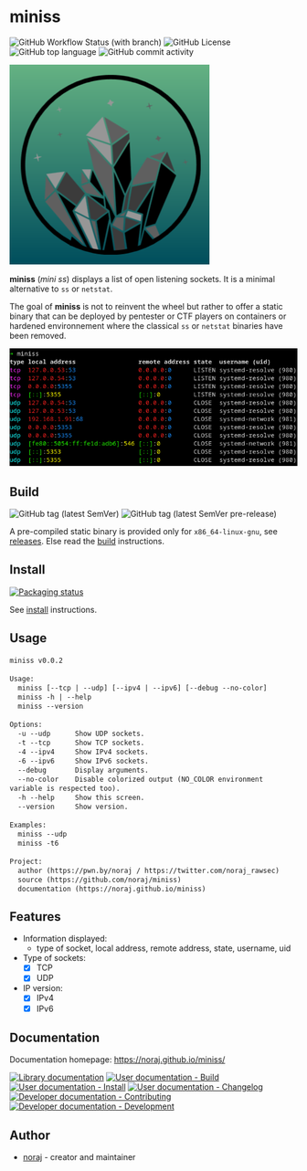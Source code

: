 # miniss

![GitHub Workflow Status (with branch)](https://img.shields.io/github/actions/workflow/status/noraj/miniss/test.yml?branch=master&style=flat-square)
![GitHub License](https://img.shields.io/github/license/noraj/miniss?style=flat-square)
![GitHub top language](https://img.shields.io/github/languages/top/noraj/miniss?style=flat-square)
![GitHub commit activity](https://img.shields.io/github/commit-activity/y/noraj/miniss?style=flat-square)

![miniss logo](docs/logo-miniss.png)

**miniss** (_mini ss_) displays a list of open listening sockets. It is a minimal alternative to `ss` or `netstat`.

The goal of **miniss** is not to reinvent the wheel but rather to offer a static binary that can be deployed by pentester or CTF players on containers or hardened environnement where the classical `ss` or `netstat` binaries have been removed.

![preview](docs/preview.png)

## Build

![GitHub tag (latest SemVer)](https://img.shields.io/github/v/tag/noraj/miniss?sort=semver&style=flat-square)
![GitHub tag (latest SemVer pre-release)](https://img.shields.io/github/v/tag/noraj/miniss?include_prereleases&sort=semver&style=flat-square)

A pre-compiled static binary is provided only for `x86_64-linux-gnu`, see [releases](https://github.com/noraj/miniss/releases). Else read the [build](docs/build.md) instructions.

## Install

[![Packaging status](https://repology.org/badge/vertical-allrepos/miniss.svg)](https://repology.org/project/miniss/versions)

See [install](docs/install.md) instructions.

## Usage

```
miniss v0.0.2

Usage:
  miniss [--tcp | --udp] [--ipv4 | --ipv6] [--debug --no-color]
  miniss -h | --help
  miniss --version

Options:
  -u --udp      Show UDP sockets.
  -t --tcp      Show TCP sockets.
  -4 --ipv4     Show IPv4 sockets.
  -6 --ipv6     Show IPv6 sockets.
  --debug       Display arguments.
  --no-color    Disable colorized output (NO_COLOR environment variable is respected too).
  -h --help     Show this screen.
  --version     Show version.

Examples:
  miniss --udp
  miniss -t6

Project:
  author (https://pwn.by/noraj / https://twitter.com/noraj_rawsec)
  source (https://github.com/noraj/miniss)
  documentation (https://noraj.github.io/miniss)
```

## Features

- Information displayed:
  - type of socket, local address, remote address, state, username, uid
- Type of sockets:
  - [x] TCP
  - [x] UDP
- IP version:
  - [x] IPv4
  - [x] IPv6

## Documentation

Documentation homepage: https://noraj.github.io/miniss/

[![Library documentation](https://img.shields.io/badge/doc-library-black?logo=readthedocs&logoColor=black&style=flat-square)](https://noraj.github.io/miniss/lib-doc/Miniss.html)
[![User documentation - Build](https://img.shields.io/badge/doc-build-black?logo=readthedocs&logoColor=black&style=flat-square)](https://noraj.github.io/miniss/build)
[![User documentation - Install](https://img.shields.io/badge/doc-install-black?logo=readthedocs&logoColor=black&style=flat-square)](https://noraj.github.io/miniss/install)
[![User documentation - Changelog](https://img.shields.io/badge/doc-changelog-black?logo=readthedocs&logoColor=black&style=flat-square)](https://noraj.github.io/miniss/CHANGELOG)
[![Developer documentation - Contributing](https://img.shields.io/badge/doc-contributing-black?logo=readthedocs&logoColor=black&style=flat-square)](https://noraj.github.io/miniss/creating)
[![Developer documentation - Development](https://img.shields.io/badge/doc-development-black?logo=readthedocs&logoColor=black&style=flat-square)](https://noraj.github.io/miniss/development)

## Author

- [noraj](https://pwn.by/noraj/) - creator and maintainer
